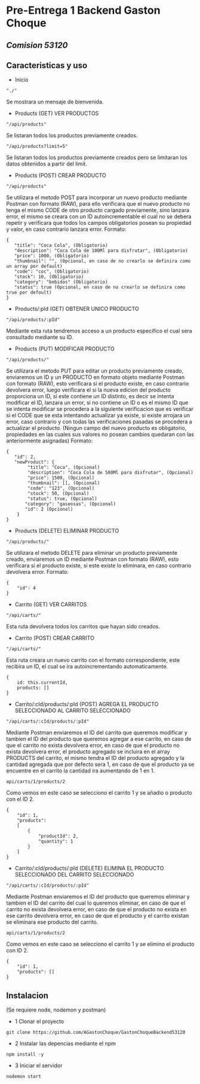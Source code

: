 # Pre-Entrega 1 Backend Gaston Choque

## _Comision 53120_

## Caracteristicas y uso

- Inicio

```
"./"
```

Se mostrara un mensaje de bienvenida.

- Products (GET) VER PRODUCTOS

```
"/api/products"
```

Se listaran todos los productos previamente creados.

```
"/api/products?limit=5"
```

Se listaran todos los productos previamente creados pero se limitaran los datos obtenidos a partir del limit.

- Products (POST) CREAR PRODUCTO

```
"/api/products"
```

Se utilizara el metodo POST para incorporar un nuevo producto mediante Postman con formato (RAW), para ello verificara que el nuevo producto no tenga el mismo CODE de otro producto cargado previamente, sino lanzara error, el mismo se creara con un ID autoincrementable el cual no se debera repetir y verificara que todos los campos obligatorios posean su propiedad y valor, en caso contrario lanzara error.
Formato:

```
{
   "title": "Coca Cola", (Obligatorio)
   "description": "Coca Cola de 100Ml para disfrutar", (Obligatorio)
   "price": 1000, (Obligatorio)
   "thumbnail": "", (Opcional, en caso de no crearlo se definira como un array por default)
   "code": "coc", (Obligatorio)
   "stock": 10, (Obligatorio)
   "category": "bebidas" (Obligatorio)
   "status": true (Opcional, en caso de no crearlo se definira como true por defoult)
}
```

- Products/:pId (GET) OBTENER UNICO PRODUCTO

```
"/api/products/:pId"
```

Mediante esta ruta tendremos acceso a un producto especifico el cual sera consultado mediante su ID.

- Products (PUT) MODIFICAR PRODUCTO

```
"/api/products/"
```

Se utilizara el metodo PUT para editar un producto previamente creado, enviaremos un ID y un PRODUCTO en formato objeto mediante Postman con formato (RAW), esto verificara si el producto existe, en caso contrario devolvera error, luego verificara el si la nueva edicion del producto proporciona un ID, si este contiene un ID distinto, es decir se intenta modificar el ID, lanzara un error, si no contiene un ID o es el mismo ID que se intenta modificar se procedera a la siguiente verificacion que es verificar si el CODE que se esta intentando actualizar ya existe, si existe arrojara un error, caso contrario y con todas las verificaciones pasadas se procedera a actualizar el producto. (Ningun campo del nuevo producto es obligatorio, propiedades en las cuales sus valores no posean cambios quedaran con las anteriormente asignadas)
Formato:

```
{
   "id": 2,
   "newProduct": {
	    "title": "Coca", (Opcional)
	    "description": "Coca Cola de 500Ml para disfrutar", (Opcional)
	    "price": 1500, (Opcional)
	    "thumbnail": [], (Opcional)
	    "code": "123", (Opcional)
	    "stock": 50, (Opcional)
	    "status": true, (Opcional)
       "category": "gaseosas", (Opcional)
       "id": 2 (Opcional)
	}
}
```

- Products (DELETE) ELIMINAR PRODUCTO

```
"/api/products/"
```

Se utilizara el metodo DELETE para eliminar un producto previamente creado, enviaremos un ID mediante Postman con formato (RAW), esto verificara si el producto existe, si este existe lo eliminara, en caso contrario devolvera error.
Formato:

```
{
    "id": 4
}
```

- Carrito (GET) VER CARRITOS

```
"/api/carts/"
```

Esta ruta devolvera todos los carritos que hayan sido creados.

- Carrito (POST) CREAR CARRITO

```
"/api/carts/"
```

Esta ruta creara un nuevo carrito con el formato correspondiente, este recibira un ID, el cual se ira autoincrementando automaticamente.

```
{
    id: this.currentId,
    products: []
}
```

- Carrito/:cId/products/:pId (POST) AGREGA EL PRODUCTO SELECCIONADO AL CARRITO SELECCIONADO

```
"/api/carts/:cId/products/:pId"
```

Mediante Postman enviaremos el ID del carrito que queremos modificar y tambien el ID del producto que queremos agregar a ese carrito, en caso de que el carrito no exista devolvera error, en caso de que el producto no exista devolvera error, el producto agregado se incluira en el array PRODUCTS del carrito, el mismo tendra el ID del producto agregado y la cantidad agregada que por defecto sera 1, en caso de que el producto ya se encuentre en el carrito la cantidad ira aumentando de 1 en 1.

```
api/carts/1/products/2
```

Como vemos en este caso se selecciono el carrito 1 y se añadio o producto con el ID 2.

```
{
	"id": 1,
	"products":
    [
		{
			"productId": 2,
			"quantity": 1
		}
	]
}
```

- Carrito/:cId/products/:pId (DELETE) ELIMINA EL PRODUCTO SELECCIONADO DEL CARRITO SELECCIONADO

```
"/api/carts/:cId/products/:pId"
```

Mediante Postman enviaremos el ID del producto que queremos eliminar y tambien el ID del carrito del cual lo queremos eliminar, en caso de que el carrito no exista devolvera error, en caso de que el producto no exista en ese carrito devolvera error, en caso de que el producto y el carrito existan se eliminara ese producto del carrito.

```
api/carts/1/products/2
```

Como vemos en este caso se selecciono el carrito 1 y se elimino el producto con ID 2.

```
{
	"id": 1,
	"products": []
}
```

## Instalacion

(Se requiere node, nodemon y postman)

- 1 Clonar el proyecto

```
git clone https://github.com/AGastonChoque/GastonChoqueBackend53120
```

- 2 Instalar las depencias mediante el npm

```
npm install -y
```

- 3 Iniciar el servidor

```
nodemon start
```